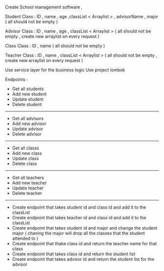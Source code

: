 
Create School management  software   ,

Student Class :
ID , name , age ,classList < Arraylist > , advisorName , major ( all should not be empty )

Advisor Class :
ID , name , age , classList < Arraylist > ( all should not be empty , create new arraylist on every request )

Class Class :
ID , name ( all should not be empty )

Teacher Class :
ID , name , classList < Arraylist > ( all should not be empty , create new arraylist on every request )

Use service layer for the business logic
Use project lombok 

Endpoints :

- Get all students
- Add new student
- Update student
- Delete student
---
- Get all advisors
- Add new advisor
- Update advisor
- Delete advisor
---
- Get all classs
- Add new class
- Update class
- Delete class
---
- Get all teachers
- Add new teacher
- Update teacher
- Delete teacher
---
- Create endpoint that takes student id and class id and add it to the classList
- Create endpoint that takes teacher id and class id and add it to the classList
- Create endpoint that takes student id and major and change the student major ( chaning the major will drop all the classes that the student attended to )
- Create endpoint that thake class id and return the teacher name for that class
- Create endpoint that takes class id and return the student list 
- Create endpoint that takes advisor id and return the student list for the advisor 
